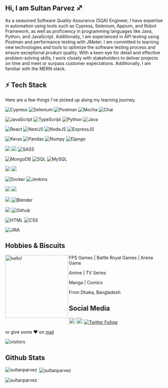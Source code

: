 ## Hi, I am Sultan Parvez :sagittarius:

As a seasoned Software Quality Assurance (SQA) Engineer, I have expertise in automation using tools such as Cypress, Selenium, Appium, and Robot Framework, as well as proficiency in programming languages like Java, Python, and JavaScript. Additionally, I am experienced in API testing using Postman and performance testing with JMeter. I am committed to learning new technologies and tools to optimize the software testing process and ensure exceptional product quality. With a keen eye for detail and effective problem-solving skills, I work closely with stakeholders to deliver projects on time and meet or surpass customer expectations. Additionally, I am familiar with the MERN stack.

## ⚡ Tech Stack

Here  are  a  few   things  I've  picked  up  along  my  learning  journey.

  ![Cypress](https://img.shields.io/badge/Cypress-17202C?style=for-the-badge&logo=cypress&logoColor=white) ![Selenium](https://img.shields.io/badge/Selenium-43B02A?style=for-the-badge&logo=Selenium&logoColor=white) ![Postman](https://img.shields.io/badge/Postman-FF6C37?style=for-the-badge&logo=Postman&logoColor=white) ![Mocha](https://img.shields.io/badge/Mocha-8D6748?style=for-the-badge&logo=Mocha&logoColor=white) ![Chai](https://img.shields.io/badge/chai-A30701?style=for-the-badge&logo=chai&logoColor=white)
  
  ![JavaScript](https://img.shields.io/badge/JavaScript-F7DF1E?style=for-the-badge&logo=javascript&logoColor=black) ![TypeScript](https://img.shields.io/badge/TypeScript-007ACC?style=for-the-badge&logo=typescript&logoColor=white) ![Python](https://img.shields.io/badge/-Python-000?style=for-the-badge&logo=python) ![Java](https://img.shields.io/badge/Java-ED8B00?style=for-the-badge&logo=java&logoColor=white)
   
   ![React](https://img.shields.io/badge/React-20232A?style=for-the-badge&logo=react&logoColor=61DAFB) ![NestJS](https://img.shields.io/badge/nestjs%20-%23E0234E.svg?&style=for-the-badge&logo=nestjs&logoColor=white) ![NodeJS](https://img.shields.io/badge/Node.js-43853D?style=for-the-badge&logo=node.js&logoColor=white) ![ExpressJS](https://img.shields.io/badge/Express.js-404D59?style=for-the-badge)  
   
  ![Keras](https://img.shields.io/badge/Keras%20-%23D00000.svg?&style=for-the-badge&logo=Keras&logoColor=white) ![Pandas](https://img.shields.io/badge/pandas%20-%23150458.svg?&style=for-the-badge&logo=pandas&logoColor=white) ![Numpy](https://img.shields.io/badge/numpy%20-%23013243.svg?&style=for-the-badge&logo=numpy&logoColor=white) ![Django](https://img.shields.io/badge/Django-092E20?style=for-the-badge&logo=django&logoColor=white)  
  
  ![](https://img.shields.io/badge/Material--UI-0081CB?style=for-the-badge&logo=material-ui&logoColor=white) ![](https://img.shields.io/badge/Bootstrap-563D7C?style=for-the-badge&logo=bootstrap&logoColor=white) ![SASS](https://img.shields.io/badge/Sass-CC6699?style=for-the-badge&logo=sass&logoColor=white)
  
![MongoDB](https://img.shields.io/badge/MongoDB-4EA94B?style=for-the-badge&logo=mongodb&logoColor=white) ![SQL](https://img.shields.io/badge/-SQL-000?style=for-the-badge&logo=MySQL&logoColor=4479A1) ![MySQL](https://img.shields.io/badge/MySQL-00000F?style=for-the-badge&logo=mysql&logoColor=white) 
  
  ![](https://img.shields.io/badge/-Raspberry%20Pi-C51A4A?style=for-the-badge&logo=Raspberry-Pi) ![](https://img.shields.io/badge/-Arduino-00979D?style=for-the-badge&logo=Arduino&logoColor=white)

 
 ![Docker](https://img.shields.io/badge/docker%20-%230db7ed.svg?&style=for-the-badge&logo=docker&logoColor=white) ![Jenkins](https://img.shields.io/badge/Jenkins-D24939?style=for-the-badge&logo=Jenkins&logoColor=white)

 ![](https://img.shields.io/badge/Heroku-430098?style=for-the-badge&logo=heroku&logoColor=white) ![](https://img.shields.io/badge/Netlify-00C7B7?style=for-the-badge&logo=netlify&logoColor=white)
 
 
 ![](https://img.shields.io/badge/LaTeX-47A141?style=for-the-badge&logo=LaTeX&logoColor=white) ![Blender](https://img.shields.io/badge/blender%20-%23F5792A.svg?&style=for-the-badge&logo=blender&logoColor=white)
 
  ![](https://img.shields.io/badge/git%20-%23F05033.svg?&style=for-the-badge&logo=git&logoColor=white)  ![Github](https://img.shields.io/badge/github%20-%23121011.svg?&style=for-the-badge&logo=github&logoColor=white)
 
 ![HTML](https://img.shields.io/badge/HTML5-E34F26?style=for-the-badge&logo=html5&logoColor=white) ![CSS](https://img.shields.io/badge/CSS-239120?&style=for-the-badge&logo=css3&logoColor=white) 
 
![JIRA](https://img.shields.io/badge/Jira-0052CC?style=for-the-badge&logo=Jira&logoColor=white)


## Hobbies & Biscuits 
<p>
  <img  width="200" alt="hello!" align="left" src="https://giffiles.alphacoders.com/956/9562.gif">
</p>

FPS Games | Battle Royal Games | Arena Game 
 
Anime | TV Series
 
Manga | Comics
 
From Dhaka, Bangladesh

## Social Media
<a href="https://www.linkedin.com/in/sultanparvez"><img height="20" src="https://camo.githubusercontent.com/a25943975d6716ea349a4e41c4f05c027dc6da74/68747470733a2f2f696d672e736869656c64732e696f2f747769747465722f75726c3f636f6c6f723d253233303037326231266c6162656c3d636f6e6e656374266c6f676f3d6c696e6b6564696e266c6f676f436f6c6f723d253233303037326231267374796c653d666c61742d7371756172652675726c3d68747470732533412532462532467777772e6c696e6b6564696e2e636f6d253246696e253246616c656a616e64726f2d72616d6972657a2d63696365726f73253246"></a>
<a href="https://www.reddit.com/user/powerthefang"><img height="20" src="https://camo.githubusercontent.com/b5f3da568197c022c0a032a93df03c10ff0c8abb/68747470733a2f2f696d672e736869656c64732e696f2f747769747465722f75726c3f636f6c6f723d6f72616e6765266c6162656c3d666f6c6c6f77266c6f676f3d726564646974266c6f676f436f6c6f723d6f72616e6765267374796c653d666c61742d7371756172652675726c3d68747470732533412532462532467777772e7265646469742e636f6d25324675736572253246466174436869636b656e323737"></a>
[![Twitter Follow](https://img.shields.io/twitter/follow/_SultanParvez?style=social)](https://twitter.com/_SultanParvez) 



or give some ♥ on [mail](mailto:sultanparvez77.sp@gmail.com)

![visitors](https://visitor-badge.glitch.me/badge?page_id=sultanparvez/sultanparvez)

## Github Stats

<p><img align="left" src="https://github-readme-stats.vercel.app/api/top-langs?username=sultanparvez&show_icons=true&locale=en&layout=compact&theme=blue-green" alt="sultanparvez" /></p>

<p>&nbsp;<img align="center" src="https://github-readme-stats.vercel.app/api?username=sultanparvez&show_icons=true&locale=en&theme=blue-green" alt="sultanparvez" /></p>

<p><img align="center" src="https://github-readme-streak-stats.herokuapp.com/?user=sultanparvez&theme=blue-green" alt="sultanparvez" /></p>






